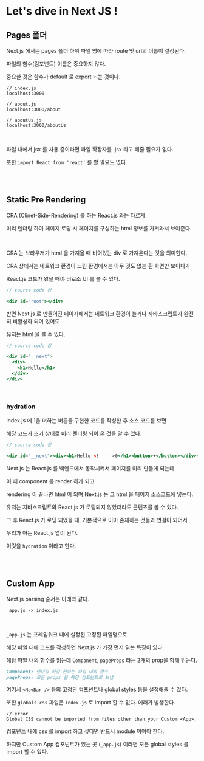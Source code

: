 # Let's dive in Next JS !

## Pages 폴더

Next.js 에서는 pages 폴더 하위 파일 명에 따라 route 및 url의 이름이 결정된다.

파일의 함수(컴포넌트) 이름은 중요하지 않다.

중요한 것은 함수가 default 로 export 되는 것이다.

```
// index.js
localhost:3000

// about.js
localhost:3000/about

// aboutUs.js
localhost:3000/aboutUs
```

<br />

파일 내에서 jsx 를 사용 중이라면 파일 확장자를 .jsx 라고 해줄 필요가 없다.

또한 `import React from 'react'` 를 할 필요도 없다.

<br />
<br />

## Static Pre Rendering

CRA (Clinet-Side-Rendering) 를 하는 React.js 와는 다르게

미리 렌더링 하여 페이지 로딩 시 페이지를 구성하는 html 정보를 가져와서 보여준다.

<br />

CRA 는 브라우저가 html 을 가져올 때 비어있는 div 로 가져온다는 것을 의미한다.

CRA 상에서는 네트워크 환경이 느린 환경에서는 아무 것도 없는 흰 화면만 보이다가

React.js 코드가 왔을 때야 비로소 UI 를 볼 수 있다.

```jsx
// source code 상

<div id="root"></div>
```

반면 Next.js 로 만들어진 페이지에서는 네트워크 환경이 늘거나 자바스크립트가 완전히 비활성화 되어 있어도

유저는 html 을 볼 수 있다.

```jsx
// source code 상

<div id="__next">
  <div>
    <h1>Hello</h1>
  </div>
</div>
```

<br />

### hydration

index.js 에 1을 더하는 버튼을 구현한 코드를 작성한 후 소스 코드를 보면

해당 코드가 초기 상태로 미리 렌더링 되어 온 것을 알 수 있다.

```jsx
// source code 상

<div id="__next"><div><h1>Hello <!-- -->0</h1><button>+</button></div></div>
```

Next.js 는 React.js 를 백엔드에서 동작시켜서 페이지를 미리 만들게 되는데

이 때 component 를 render 하게 되고

rendering 이 끝나면 html 이 되며 Next.js 는 그 html 을 페이지 소스코드에 넣는다.

유저는 자바스크립트와 React.js 가 로딩되지 않았더라도 콘텐츠를 볼 수 있다.

그 후 React.js 가 로딩 되었을 때, 기본적으로 이미 존재하는 것들과 연결이 되어서

우리가 아는 React.js 앱이 된다.

이것을 `hydration` 이라고 한다.

<br />
<br />

## Custom App

Next.js parsing 순서는 아래와 같다.

`_app.js -> index.js`

<br />

`_app.js` 는 프레임워크 내에 설정된 고정된 파일명으로

해당 파일 내에 코드를 작성하면 Next.js 가 가장 먼저 읽는 특징이 있다.

해당 파일 내의 함수를 읽는데 `Component`, `pageProps` 라는 2개의 prop을 함께 읽는다.

```md
Component: 렌더링 하길 원하는 파일 내의 함수
pageProps: 모든 props 을 해당 컴포넌트로 보냄
```

여기서 `<NavBar />` 등의 고정된 컴포넌트나 global styles 등을 설정해줄 수 있다.

또한 `globals.css` 파일은 `index.js` 로 import 할 수 없다. 에러가 발생한다.

```
// error
Global CSS cannot be imported from files other than your Custom <App>.
```

컴포넌트 내에 css 를 import 하고 싶다면 반드시 module 이어야 한다.

하지만 Custom App 컴포넌트가 있는 곳 (`_app.js`) 이라면 모든 global styles 를 import 할 수 있다.

